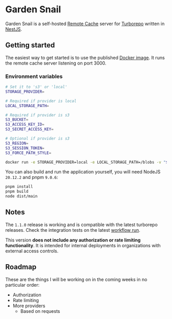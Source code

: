 # Garden Snail

Garden Snail is a self-hosted [Remote Cache](https://turbo.build/repo/docs/core-concepts/remote-caching#self-hosting) server for [Turborepo](https://turbo.build/repo) written in [NestJS](https://nestjs.com/).

## Getting started

The easiest way to get started is to use the published [Docker image](https://hub.docker.com/r/pkarolyi/garden-snail). It runs the remote cache server listening on port 3000.

### Environment variables

```sh
# Set it to 's3' or 'local'
STORAGE_PROVIDER=

# Required if provider is local
LOCAL_STORAGE_PATH=

# Required if provider is s3
S3_BUCKET=
S3_ACCESS_KEY_ID=
S3_SECRET_ACCESS_KEY=

# Optional if provider is s3
S3_REGION=
S3_SESSION_TOKEN=
S3_FORCE_PATH_STYLE=
```

```sh
docker run -e STORAGE_PROVIDER=local -e LOCAL_STORAGE_PATH=/blobs -v "$(pwd)"/blobs:/blobs -p 3000:3000 pkarolyi/garden-snail
```

You can also build and run the application yourself, you will need NodeJS `20.12.2` and pnpm `9.0.6`:

```sh
pnpm install
pnpm build
node dist/main
```

## Notes

The `1.1.0` release is working and is compatible with the latest turborepo releases. Check the integration tests on the latest [workflow run](https://github.com/pkarolyi/garden-snail/actions/).

This version **does not include any authorization or rate limiting functionality**. It is intended for internal deployments in organizations with external access controls.

## Roadmap

These are the things I will be working on in the coming weeks in no particular order:

- Authorization
- Rate limiting
- More providers
  - Based on requests
